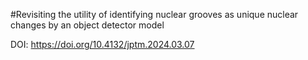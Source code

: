 #Revisiting the utility of identifying nuclear grooves as unique nuclear changes by an object detector model

DOI: https://doi.org/10.4132/jptm.2024.03.07 

